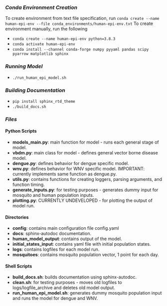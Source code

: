### *Conda Environment Creation*
To create environment from text file specification, run
`conda create --name human-epi-env --file conda_environments/human-epi-env.txt`
To create environment manually, run the following
- `conda create --name human-epi-env python=3.8.3`
- `conda activate human-epi-env`
- `conda install --channel conda-forge numpy pyyaml pandas scipy pyarrow matplotlib sphinx`

### *Running Model*
- `./run_human_epi_model.sh`

### *Building Documentation*
- `pip install sphinx_rtd_theme`
- `./build_docs.sh`

### *Files*

#### Python Scripts
- **models_main.py**: main function for model - runs each general stage of model.
- **vbdm.py**: main class for model - defines general vector borne disease model.
- **dengue.py**: defines behavior for dengue specific model.
- **wnv.py**: defines behavior for WNV specific model. IMPORTANT: currently implements same function as dengue.py.
- **utils.py**: contains functions for creating loggers, parsing arguments, and function timing.
- **generate_inputs.py**: for testing purposes - generates dummy input for mosquito and human population inputs.
- **plotting.py**: CURRENTLY UNDEVELOPED - for plotting the output of model run.

#### Directories
- **config**: contains main configuration file config.yaml
- **docs**: sphinx-autodoc documentation.
- **human_model_output**: contains output of the model.
- **initial_states_input**: contains yaml file with initial population states.
- **logs**: contains logfiles for each model run.
- **mosquitoes**: contains mosquito population vector, 1 point for each day.

#### Shell Scripts
- **build_docs.sh**: builds documentation using sphinx-autodoc.
- **clean.sh**: for testing purposes - moves old logfiles to logs/logfile_archive and deletes old model output.
- **run_human_epi_model.sh**: generates dummy mosquito population input and runs the model for dengue and WNV.
